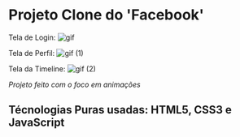 # Projeto Clone do 'Facebook'

Tela de Login:
![gif](https://user-images.githubusercontent.com/67977860/142443039-f248d279-a4b2-4600-bf70-1ae62ae797a6.gif)

Tela de Perfil:
![gif (1)](https://user-images.githubusercontent.com/67977860/142445165-dd7948c2-cf6c-42e9-b050-202846b190f3.gif)

Tela da Timeline:
![gif (2)](https://user-images.githubusercontent.com/67977860/142447101-59e96981-79a8-42c0-86a5-9097d7d38e95.gif)

*Projeto feito com o foco em animações*

## Técnologias Puras usadas: HTML5, CSS3 e JavaScript
